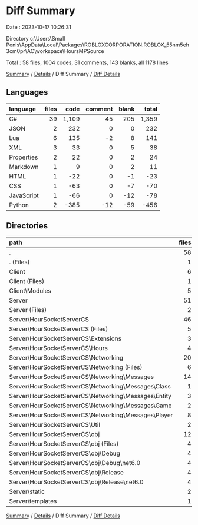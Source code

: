 # Diff Summary

Date : 2023-10-17 10:26:31

Directory c:\\Users\\Small Penis\\AppData\\Local\\Packages\\ROBLOXCORPORATION.ROBLOX_55nm5eh3cm0pr\\AC\\workspace\\HoursMPSource

Total : 58 files,  1004 codes, 31 comments, 143 blanks, all 1178 lines

[Summary](results.md) / [Details](details.md) / Diff Summary / [Diff Details](diff-details.md)

## Languages
| language | files | code | comment | blank | total |
| :--- | ---: | ---: | ---: | ---: | ---: |
| C# | 39 | 1,109 | 45 | 205 | 1,359 |
| JSON | 2 | 232 | 0 | 0 | 232 |
| Lua | 6 | 135 | -2 | 8 | 141 |
| XML | 3 | 33 | 0 | 5 | 38 |
| Properties | 2 | 22 | 0 | 2 | 24 |
| Markdown | 1 | 9 | 0 | 2 | 11 |
| HTML | 1 | -22 | 0 | -1 | -23 |
| CSS | 1 | -63 | 0 | -7 | -70 |
| JavaScript | 1 | -66 | 0 | -12 | -78 |
| Python | 2 | -385 | -12 | -59 | -456 |

## Directories
| path | files | code | comment | blank | total |
| :--- | ---: | ---: | ---: | ---: | ---: |
| . | 58 | 1,004 | 31 | 143 | 1,178 |
| . (Files) | 1 | 9 | 0 | 2 | 11 |
| Client | 6 | 135 | -2 | 8 | 141 |
| Client (Files) | 1 | 51 | 0 | 1 | 52 |
| Client\\Modules | 5 | 84 | -2 | 7 | 89 |
| Server | 51 | 860 | 33 | 133 | 1,026 |
| Server (Files) | 2 | -385 | -12 | -59 | -456 |
| Server\\HourSocketServerCS | 46 | 1,396 | 45 | 212 | 1,653 |
| Server\\HourSocketServerCS (Files) | 5 | 143 | 9 | 30 | 182 |
| Server\\HourSocketServerCS\\Extensions | 3 | 58 | 0 | 8 | 66 |
| Server\\HourSocketServerCS\\Hours | 4 | 176 | 3 | 44 | 223 |
| Server\\HourSocketServerCS\\Networking | 20 | 653 | 9 | 107 | 769 |
| Server\\HourSocketServerCS\\Networking (Files) | 6 | 213 | 0 | 27 | 240 |
| Server\\HourSocketServerCS\\Networking\\Messages | 14 | 440 | 9 | 80 | 529 |
| Server\\HourSocketServerCS\\Networking\\Messages\\Class | 1 | 27 | 1 | 5 | 33 |
| Server\\HourSocketServerCS\\Networking\\Messages\\Entity | 3 | 109 | 6 | 21 | 136 |
| Server\\HourSocketServerCS\\Networking\\Messages\\Game | 2 | 56 | 0 | 10 | 66 |
| Server\\HourSocketServerCS\\Networking\\Messages\\Player | 8 | 248 | 2 | 44 | 294 |
| Server\\HourSocketServerCS\\Util | 2 | 56 | 0 | 7 | 63 |
| Server\\HourSocketServerCS\\obj | 12 | 310 | 24 | 16 | 350 |
| Server\\HourSocketServerCS\\obj (Files) | 4 | 250 | 0 | 0 | 250 |
| Server\\HourSocketServerCS\\obj\\Debug | 4 | 30 | 12 | 8 | 50 |
| Server\\HourSocketServerCS\\obj\\Debug\\net6.0 | 4 | 30 | 12 | 8 | 50 |
| Server\\HourSocketServerCS\\obj\\Release | 4 | 30 | 12 | 8 | 50 |
| Server\\HourSocketServerCS\\obj\\Release\\net6.0 | 4 | 30 | 12 | 8 | 50 |
| Server\\static | 2 | -129 | 0 | -19 | -148 |
| Server\\templates | 1 | -22 | 0 | -1 | -23 |

[Summary](results.md) / [Details](details.md) / Diff Summary / [Diff Details](diff-details.md)
